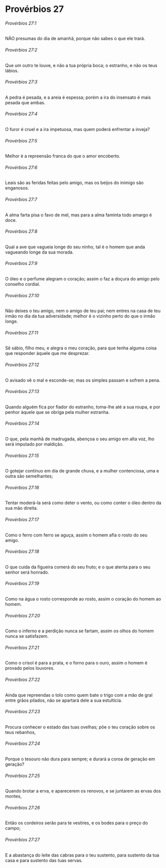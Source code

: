 # Provérbios 27

###### Provérbios 27:1

NÃO presumas do dia de amanhã, porque não sabes o que ele trará.

###### Provérbios 27:2

Que um outro te louve, e não a tua própria boca; o estranho, e não os teus lábios.

###### Provérbios 27:3

A pedra é pesada, e a areia é espessa; porém a ira do insensato é mais pesada que ambas.

###### Provérbios 27:4

O furor é cruel e a ira impetuosa, mas quem poderá enfrentar a inveja?

###### Provérbios 27:5

Melhor é a repreensão franca do que o amor encoberto.

###### Provérbios 27:6

Leais são as feridas feitas pelo amigo, mas os beijos do inimigo são enganosos.

###### Provérbios 27:7

A alma farta pisa o favo de mel, mas para a alma faminta todo amargo é doce.

###### Provérbios 27:8

Qual a ave que vagueia longe do seu ninho, tal é o homem que anda vagueando longe da sua morada.

###### Provérbios 27:9

O óleo e o perfume alegram o coração; assim o faz a doçura do amigo pelo conselho cordial.

###### Provérbios 27:10

Não deixes o teu amigo, nem o amigo de teu pai; nem entres na casa de teu irmão no dia da tua adversidade; melhor é o vizinho perto do que o irmão longe.

###### Provérbios 27:11

Sê sábio, filho meu, e alegra o meu coração, para que tenha alguma coisa que responder àquele que me desprezar.

###### Provérbios 27:12

O avisado vê o mal e esconde-se; mas os simples passam e sofrem a pena.

###### Provérbios 27:13

Quando alguém fica por fiador do estranho, toma-lhe até a sua roupa, e por penhor àquele que se obriga pela mulher estranha.

###### Provérbios 27:14

O que, pela manhã de madrugada, abençoa o seu amigo em alta voz, lho será imputado por maldição.

###### Provérbios 27:15

O gotejar contínuo em dia de grande chuva, e a mulher contenciosa, uma e outra são semelhantes;

###### Provérbios 27:16

Tentar moderá-la será como deter o vento, ou como conter o óleo dentro da sua mão direita.

###### Provérbios 27:17

Como o ferro com ferro se aguça, assim o homem afia o rosto do seu amigo.

###### Provérbios 27:18

O que cuida da figueira comerá do seu fruto; e o que atenta para o seu senhor será honrado.

###### Provérbios 27:19

Como na água o rosto corresponde ao rosto, assim o coração do homem ao homem.

###### Provérbios 27:20

Como o inferno e a perdição nunca se fartam, assim os olhos do homem nunca se satisfazem.

###### Provérbios 27:21

Como o crisol é para a prata, e o forno para o ouro, assim o homem é provado pelos louvores.

###### Provérbios 27:22

Ainda que repreendas o tolo como quem bate o trigo com a mão de gral entre grãos pilados, não se apartará dele a sua estultícia.

###### Provérbios 27:23

Procura conhecer o estado das tuas ovelhas; põe o teu coração sobre os teus rebanhos,

###### Provérbios 27:24

Porque o tesouro não dura para sempre; e durará a coroa de geração em geração?

###### Provérbios 27:25

Quando brotar a erva, e aparecerem os renovos, e se juntarem as ervas dos montes,

###### Provérbios 27:26

Então os cordeiros serão para te vestires, e os bodes para o preço do campo;

###### Provérbios 27:27

E a abastança do leite das cabras para o teu sustento, para sustento da tua casa e para sustento das tuas servas.

